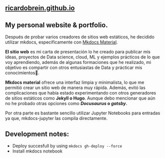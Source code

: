 ## [ricardobrein.github.io](https://ricardobrein.github.io)

## My personal website & portfolio.

Después de probar varios creadores de sitios web estáticos, he decidido utilizar mkdocs, específicamente con [Mkdocs Material](https://squidfunk.github.io/mkdocs-material/).

**El sitio web** es mi carta de presentación lo he creado para publicar mis ideas, proyectos de Data science, cloud, ML y ejemplos prácticos de lo que voy aprendiendo, además de algunas formaciones que he realizado, mi objetivo es compartir con otros entusiastas de Data y prácticar mis conocimientos🤝. 

**Mkdocs material** ofrece una interfaz limpia y minimalista, lo que me permitió crear un sitio web de manera muy rápida. Además, evitó las complicaciones que había estado experimentando con otros generadores de sitios estáticos como **Jekyll o Hugo**. Aunque debo mencionar que aún no he probado otras opciones como **_Docusaurus_ o _gatsby_.** 

Por otra parte es bastante sencillo utilizar Jupyter Notebooks para entradas ya que, mkdocs-jupyter las compila directamente.

## Development notes:

- Deploy succesfull by using `mkdocs gh-deploy --force`
- Install mkdocs notebook

